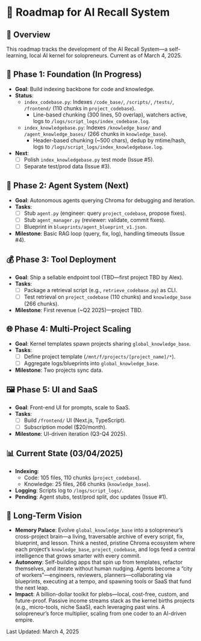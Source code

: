 # 🌟 Roadmap for AI Recall System

## 🌱 Overview

This roadmap tracks the development of the AI Recall System—a self-learning, local AI kernel for solopreneurs. Current as of March 4, 2025.

## 🚀 Phase 1: Foundation (In Progress)

- **Goal**: Build indexing backbone for code and knowledge.
- **Status**:
  - `index_codebase.py`: Indexes `/code_base/`, `/scripts/`, `/tests/`, `/frontend/` (110 chunks in `project_codebase`).
    - Line-based chunking (300 lines, 50 overlap), watchers active, logs to `/logs/script_logs/index_codebase.log`.
  - `index_knowledgebase.py`: Indexes `/knowledge_base/` and `/agent_knowledge_bases/` (266 chunks in `knowledge_base`).
    - Header-based chunking (~500 chars), dedup by mtime/hash, logs to `/logs/script_logs/index_knowledgebase.log`.
- **Next**:
  - [ ] Polish `index_knowledgebase.py` test mode (Issue #5).
  - [ ] Separate test/prod data (Issue #3).

## 🤖 Phase 2: Agent System (Next)

- **Goal**: Autonomous agents querying Chroma for debugging and iteration.
- **Tasks**:
  - [ ] Stub `agent.py` (engineer: query `project_codebase`, propose fixes).
  - [ ] Stub `agent_manager.py` (reviewer: validate, commit fixes).
  - [ ] Blueprint in `blueprints/agent_blueprint_v1.json`.
- **Milestone**: Basic RAG loop (query, fix, log), handling timeouts (Issue #4).

## 💰 Phase 3: Tool Deployment

- **Goal**: Ship a sellable endpoint tool (TBD—first project TBD by Alex).
- **Tasks**:
  - [ ] Package a retrieval script (e.g., `retrieve_codebase.py`) as CLI.
  - [ ] Test retrieval on `project_codebase` (110 chunks) and `knowledge_base` (266 chunks).
- **Milestone**: First revenue (~Q2 2025)—project TBD.

## 🌐 Phase 4: Multi-Project Scaling

- **Goal**: Kernel templates spawn projects sharing `global_knowledge_base`.
- **Tasks**:
  - [ ] Define project template (`/mnt/f/projects/[project_name]/*`).
  - [ ] Aggregate logs/blueprints into `global_knowledge_base`.
- **Milestone**: Two projects sync data.

## 🖼️ Phase 5: UI and SaaS

- **Goal**: Front-end UI for prompts, scale to SaaS.
- **Tasks**:
  - [ ] Build `/frontend/` UI (Next.js, TypeScript).
  - [ ] Subscription model ($20/month).
- **Milestone**: UI-driven iteration (Q3-Q4 2025).

## 📊 Current State (03/04/2025)

- **Indexing**:
  - Code: 105 files, 110 chunks (`project_codebase`).
  - Knowledge: 25 files, 266 chunks (`knowledge_base`).
- **Logging**: Scripts log to `/logs/script_logs/`.
- **Pending**: Agent stubs, test/prod split, doc updates (Issue #1).

## 🌌 Long-Term Vision

- **Memory Palace**: Evolve `global_knowledge_base` into a solopreneur’s cross-project brain—a living, traversable archive of every script, fix, blueprint, and lesson. Think a nested, pristine Chroma ecosystem where each project’s `knowledge_base`, `project_codebase`, and logs feed a central intelligence that grows smarter with every commit.
- **Autonomy**: Self-building apps that spin up from templates, refactor themselves, and iterate without human nudging. Agents become a “city of workers”—engineers, reviewers, planners—collaborating via blueprints, executing at a tempo, and spawning tools or SaaS that fund the next leap.
- **Impact**: A billion-dollar toolkit for plebs—local, cost-free, custom, and future-proof. Passive income streams stack as the kernel births projects (e.g., micro-tools, niche SaaS), each leveraging past wins. A solopreneur’s force multiplier, scaling from one coder to an AI-driven empire.

Last Updated: March 4, 2025
